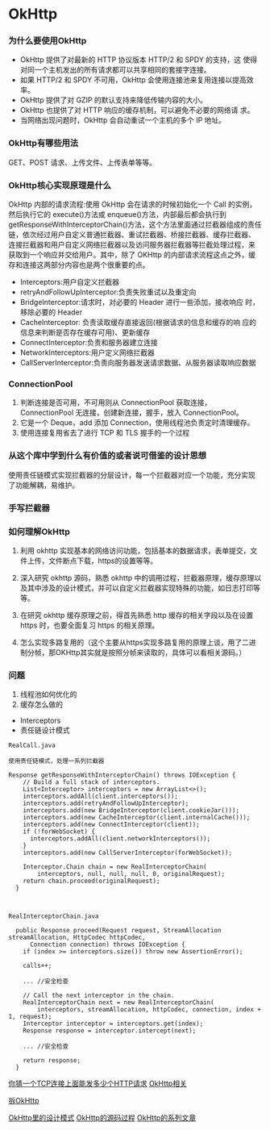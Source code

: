 # OkHttp

### 为什么要使用OkHttp
* OkHttp 提供了对最新的 HTTP 协议版本 HTTP/2 和 SPDY 的支持，这 使得对同一个主机发出的所有请求都可以共享相同的套接字连接。
* 如果 HTTP/2 和 SPDY 不可用，OkHttp 会使用连接池来复用连接以提高效率。
* OkHttp 提供了对 GZIP 的默认支持来降低传输内容的大小。
* OkHttp 也提供了对 HTTP 响应的缓存机制，可以避免不必要的网络请
求。
* 当网络出现问题时，OkHttp 会自动重试一个主机的多个 IP 地址。

### OkHttp有哪些用法

GET、POST 请求、上传文件、上传表单等等。

### OkHttp核心实现原理是什么

OkHttp 内部的请求流程:使用 OkHttp 会在请求的时候初始化一个 Call 的实例， 然后执行它的 execute()方法或 enqueue()方法，内部最后都会执行到 getResponseWithInterceptorChain()方法，这个方法里面通过拦截器组成的责任链，依次经过用户自定义普通拦截器、重试拦截器、桥接拦截器、缓存拦截器、
连接拦截器和用户自定义网络拦截器以及访问服务器拦截器等拦截处理过程，来 获取到一个响应并交给用户。其中，除了 OKHttp 的内部请求流程这点之外，缓存和连接这两部分内容也是两个很重要的点。

* Interceptors:用户自定义拦截器
* retryAndFollowUpInterceptor:负责失败重试以及重定向
* BridgeInterceptor:请求时，对必要的 Header 进行一些添加，接收响应 时，移除必要的 Header
* CacheInterceptor: 负责读取缓存直接返回(根据请求的信息和缓存的响 应的信息来判断是否存在缓存可用)、更新缓存
* ConnectInterceptor:负责和服务器建立连接
* NetworkInterceptors:用户定义网络拦截器
* CallServerInterceptor:负责向服务器发送请求数据、从服务器读取响应数据

### ConnectionPool
1. 判断连接是否可用，不可用则从 ConnectionPool 获取连接，ConnectionPool
无连接，创建新连接，握手，放入 ConnectionPool。
2. 它是一个 Deque，add 添加 Connection，使用线程池负责定时清理缓存。 
3. 使用连接复用省去了进行 TCP 和 TLS 握手的一个过程

### 从这个库中学到什么有价值的或者说可借鉴的设计思想

使用责任链模式实现拦截器的分层设计，每一个拦截器对应一个功能，充分实现 了功能解耦，易维护。
### 手写拦截器

### 如何理解OkHttp
1. 利用 okhttp 实现基本的网络访问功能，包括基本的数据请求，表单提交，文件上传，文件断点下载，https的设置等等。

2. 深入研究 okhttp 源码，熟悉 okhttp 中的调用过程，拦截器原理，缓存原理以及其中涉及的设计模式，并可以自定义拦截器实现特殊的功能，如日志打印等等。

3. 在研究 okhttp 缓存原理之前，得首先熟悉 http 缓存的相关字段以及在设置 https 时，也要全面复习 https 的相关原理。
  
4. 怎么实现多路复用的（这个主要从https实现多路复用的原理上谈，用了二进制分帧，那OKHttp其实就是按照分帧来读取的，具体可以看相关源码。）

### 问题
1. 线程池如何优化的
2. 缓存怎么做的

* Interceptors
* 责任链设计模式


```
RealCall.java

使用责任链模式，处理一系列拦截器

Response getResponseWithInterceptorChain() throws IOException {
    // Build a full stack of interceptors.
    List<Interceptor> interceptors = new ArrayList<>();
    interceptors.addAll(client.interceptors());
    interceptors.add(retryAndFollowUpInterceptor);
    interceptors.add(new BridgeInterceptor(client.cookieJar()));
    interceptors.add(new CacheInterceptor(client.internalCache()));
    interceptors.add(new ConnectInterceptor(client));
    if (!forWebSocket) {
      interceptors.addAll(client.networkInterceptors());
    }
    interceptors.add(new CallServerInterceptor(forWebSocket));

    Interceptor.Chain chain = new RealInterceptorChain(
        interceptors, null, null, null, 0, originalRequest);
    return chain.proceed(originalRequest);
  }



RealInterceptorChain.java

  public Response proceed(Request request, StreamAllocation streamAllocation, HttpCodec httpCodec,
      Connection connection) throws IOException {
    if (index >= interceptors.size()) throw new AssertionError();

    calls++;

    ... //安全检查

    // Call the next interceptor in the chain.
    RealInterceptorChain next = new RealInterceptorChain(
        interceptors, streamAllocation, httpCodec, connection, index + 1, request);
    Interceptor interceptor = interceptors.get(index);
    Response response = interceptor.intercept(next);

    ... //安全检查

    return response;
  }
```
[你猜一个TCP连接上面能发多少个HTTP请求](https://zhuanlan.zhihu.com/p/61423830)
[OkHttp相关](https://juejin.im/post/5d450c3e6fb9a06af92b863e?utm_source=gold_browser_extension)

[拆OkHttp](https://blog.piasy.com/2016/07/11/Understand-OkHttp/index.html)

[OkHttp里的设计模式](https://www.jianshu.com/p/5cd6775cbb51​)
[OkHttp的源码过程](https://juejin.im/post/5a704ed05188255a8817f4c9)
[OkHttp的系列文章](https://www.jianshu.com/p/82f74db14a18​)